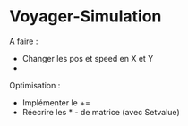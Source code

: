 # Voyager-Simulation

A faire : 
 - Changer les pos et speed en X et Y
 - 


Optimisation : 
 - Implémenter le +=
 - Réecrire les *  - de matrice (avec Setvalue)
